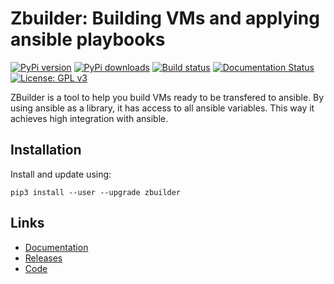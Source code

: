 # Zbuilder: Building VMs and applying ansible playbooks

[![PyPi version](https://badge.fury.io/py/zbuilder.png)](https://pypi.org/project/zbuilder/)
[![PyPi downloads](https://pypip.in/d/zbuilder/badge.png)](https://pypistats.org/packages/zbuilder)
[![Build status](https://github.com/hasiotis/zbuilder/workflows/Build%20status/badge.svg)](https://github.com/hasiotis/zbuilder/actions?query=workflow%3A%22Build+status%22)
[![Documentation Status](https://readthedocs.org/projects/zbuilder/badge/?version=stable)](https://zbuilder.readthedocs.io/en/develop/?badge=develop)
[![License: GPL v3](https://img.shields.io/badge/License-GPLv3-blue.svg)](https://github.com/hasiotis/zbuilder/blob/master/LICENSE)

ZBuilder is a tool to help you build VMs ready to be transfered to ansible.
By using ansible as a library, it has access to all ansible variables. This
way it achieves high integration with ansible.

## Installation

Install and update using:
```
pip3 install --user --upgrade zbuilder
```

## Links

* [Documentation](https://zbuilder.readthedocs.io/en/stable/?badge=stable)
* [Releases](https://pypi.org/project/zbuilder/)
* [Code](https://github.com/hasiotis/zbuilder)
